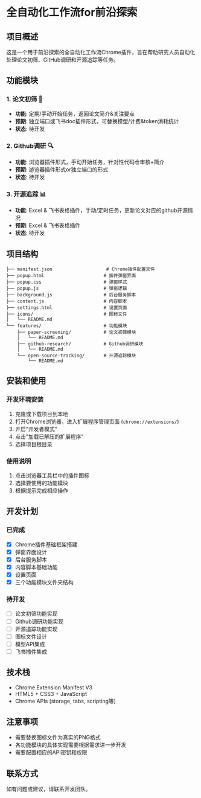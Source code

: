 # 全自动化工作流for前沿探索

## 项目概述
这是一个用于前沿探索的全自动化工作流Chrome插件，旨在帮助研究人员自动化处理论文初筛、GitHub调研和开源追踪等任务。

## 功能模块

### 1. 论文初筛 📄
- **功能**: 定期/手动开始任务，返回论文简介&关注要点
- **预期**: 独立端口或飞书doc插件形式，可替换模型/计费&token消耗统计
- **状态**: 待开发

### 2. Github调研 🔍  
- **功能**: 浏览器插件形式，手动开始任务，针对性代码仓审核+简介
- **预期**: 游览器插件形式or独立端口的形式
- **状态**: 待开发

### 3. 开源追踪 📊
- **功能**: Excel & 飞书表格插件，手动/定时任务，更新论文对应的github开源情况
- **预期**: Excel & 飞书表格插件
- **状态**: 待开发

## 项目结构
```
├── manifest.json                    # Chrome插件配置文件
├── popup.html                      # 插件弹窗界面
├── popup.css                       # 弹窗样式
├── popup.js                        # 弹窗逻辑
├── background.js                   # 后台服务脚本
├── content.js                      # 内容脚本
├── settings.html                   # 设置页面
├── icons/                          # 图标文件
│   └── README.md
└── features/                       # 功能模块
    ├── paper-screening/            # 论文初筛模块
    │   └── README.md
    ├── github-research/            # Github调研模块
    │   └── README.md
    └── open-source-tracking/       # 开源追踪模块
        └── README.md
```

## 安装和使用

### 开发环境安装
1. 克隆或下载项目到本地
2. 打开Chrome浏览器，进入扩展程序管理页面 (`chrome://extensions/`)
3. 开启"开发者模式"
4. 点击"加载已解压的扩展程序"
5. 选择项目根目录

### 使用说明
1. 点击浏览器工具栏中的插件图标
2. 选择要使用的功能模块
3. 根据提示完成相应操作

## 开发计划

### 已完成
- [x] Chrome插件基础框架搭建
- [x] 弹窗界面设计
- [x] 后台服务脚本
- [x] 内容脚本基础功能
- [x] 设置页面
- [x] 三个功能模块文件夹结构

### 待开发
- [ ] 论文初筛功能实现
- [ ] Github调研功能实现  
- [ ] 开源追踪功能实现
- [ ] 图标文件设计
- [ ] 模型API集成
- [ ] 飞书插件集成

## 技术栈
- Chrome Extension Manifest V3
- HTML5 + CSS3 + JavaScript
- Chrome APIs (storage, tabs, scripting等)

## 注意事项
- 需要替换图标文件为真实的PNG格式
- 各功能模块的具体实现需要根据需求进一步开发
- 需要配置相应的API密钥和权限

## 联系方式
如有问题或建议，请联系开发团队。
